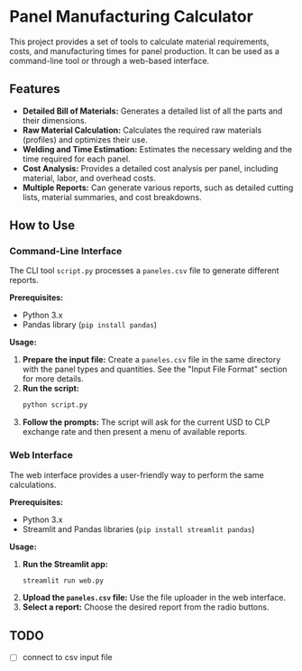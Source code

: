 # Panel Manufacturing Calculator

This project provides a set of tools to calculate material requirements, costs, and manufacturing times for panel production. It can be used as a command-line tool or through a web-based interface.

## Features

-   **Detailed Bill of Materials:** Generates a detailed list of all the parts and their dimensions.
-   **Raw Material Calculation:** Calculates the required raw materials (profiles) and optimizes their use.
-   **Welding and Time Estimation:** Estimates the necessary welding and the time required for each panel.
-   **Cost Analysis:** Provides a detailed cost analysis per panel, including material, labor, and overhead costs.
-   **Multiple Reports:** Can generate various reports, such as detailed cutting lists, material summaries, and cost breakdowns.

## How to Use

### Command-Line Interface

The CLI tool `script.py` processes a `paneles.csv` file to generate different reports.

**Prerequisites:**

-   Python 3.x
-   Pandas library (`pip install pandas`)

**Usage:**

1.  **Prepare the input file:** Create a `paneles.csv` file in the same directory with the panel types and quantities. See the "Input File Format" section for more details.
2.  **Run the script:**
    ```bash
    python script.py
    ```
3.  **Follow the prompts:** The script will ask for the current USD to CLP exchange rate and then present a menu of available reports.

### Web Interface

The web interface provides a user-friendly way to perform the same calculations.

**Prerequisites:**

-   Python 3.x
-   Streamlit and Pandas libraries (`pip install streamlit pandas`)

**Usage:**

1.  **Run the Streamlit app:**
    ```bash
    streamlit run web.py
    ```
2.  **Upload the `paneles.csv` file:** Use the file uploader in the web interface.
3.  **Select a report:** Choose the desired report from the radio buttons.

## TODO

- [ ] connect to csv input file